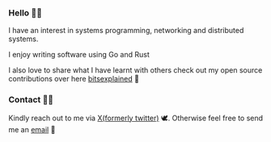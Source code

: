 ### Hello 👋🏾


I have an interest in systems programming, networking and distributed systems.

I enjoy writing software using Go and Rust

I also love to share what I have learnt with others check out my open source contributions over here [bitsexplained] 🌱



### Contact 🤙🏾

Kindly reach out to me via [X(formerly twitter)] 🕊️. Otherwise feel free to send
me an [email] 📮

[email]: mailto:muathe.ndirangu@gmail.com
[X(formerly twitter)]: https://twitter.com/MuatheNdirangu
[bitsexplained]: https://github.com/bitsexplained
